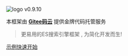 <!-- _coverpage.md -->
![logo](https://iknow.hs.net/dc1dbd9c-3c6d-463f-98c4-16d186c9ada3.png)
v0.9.10

本框架由 [**Gitee码云**](https://gitee.com/easy-es/easy-es) 提供金牌代码托管服务

> 更易用的ES搜索引擎框架 , 为简化开发而生!

[示例](demo.md)[快速开始](quick-start.md)

